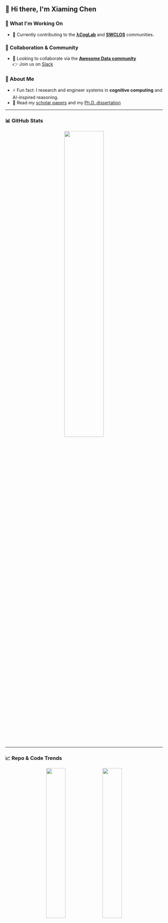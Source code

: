 ## 👋 Hi there, I'm Xiaming Chen

### 🔬 What I'm Working On
- 🚀 Currently contributing to the **[λCogLab](https://github.com/lambdacogito)** and **[SWCLOS](https://github.com/SWCLOS)** communities.

### 🤝 Collaboration & Community
- 🤝 Looking to collaborate via the **[Awesome Data community](https://github.com/awesomedata)**  
  👉 Join us on [Slack](https://awesomedataworld.slack.com)

### 🧠 About Me
- ⚡ Fun fact: I research and engineer systems in **cognitive computing** and AI-inspired reasoning.
- 📓 Read my [scholar papers](https://scholar.google.com/citations?user=9GzdwPEAAAAJ) and my [Ph.D. dissertation](https://github.com/caesar0301/phd-dissertation)

---

### 📊 GitHub Stats

<div align="center">
  <img src="https://github-readme-stats.vercel.app/api?username=caesar0301&show_icons=true&theme=transparent" width="50%" />
</div>

---

### 📈 Repo & Code Trends

<div align="center">
  <img src="https://api.githubtrends.io/user/svg/caesar0301/repos?time_range=one_year&group=other&theme=classic" width="35%" />
  <img src="https://api.githubtrends.io/user/svg/caesar0301/langs?time_range=one_year&theme=classic" width="35%" />
</div>
